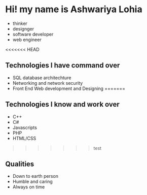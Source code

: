# Hi! my name is Ashwariya Lohia

- thinker
- designger
- software developer
- web engineer

<<<<<<< HEAD

## Technologies I have command over

- SQL database architechture
- Networking and network security
- Front End Web development and Designing
=======
## Technologies I know and work over

- C++
- C#
- Javascripts
- PHP
- HTML/CSS
>>>>>>> test

## Qualities

- Down to earth person
- Humble and caring
- Always on time